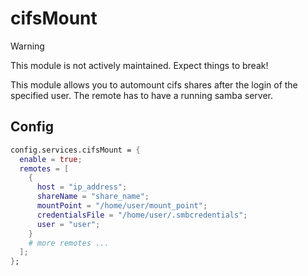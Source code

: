 # cifsMount

> [!WARNING]
> This module is not actively maintained. Expect things to break!

This module allows you to automount cifs shares after the login of the specified user. The remote has to have a running samba server.

## Config

```nix
config.services.cifsMount = {
  enable = true;
  remotes = [
    {
      host = "ip_address";
      shareName = "share_name";
      mountPoint = "/home/user/mount_point";
      credentialsFile = "/home/user/.smbcredentials";
      user = "user";
    }
    # more remotes ...
  ];
};
```
